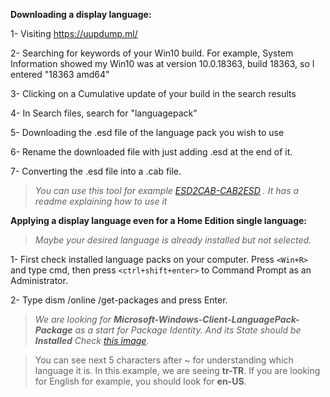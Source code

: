 **Downloading a display language:**

   1- Visiting https://uupdump.ml/

   2- Searching for keywords of your Win10 build. For example, System Information showed my Win10 was at version 10.0.18363, build 18363, so I entered "18363 amd64"

   3- Clicking on a Cumulative update of your build in the search results

   4- In Search files, search for "languagepack"

   5- Downloading the .esd file of the language pack you wish to use
    
   6- Rename the downloaded file with just adding .esd at the end of it.

   7- Converting the .esd file into a .cab file. 
> _You can use this tool for example [ESD2CAB-CAB2ESD](https://github.com/abbodi1406/WHD/blob/master/scripts/ESD2CAB-CAB2ESD.zip) .
It has a readme explaining how to use it_

**Applying a display language even for a Home Edition single language:**
> _Maybe your desired language is already installed but not selected._
    
   1- First check installed language packs on your computer.
   Press `<Win+R>` and type cmd, then press `<ctrl+shift+enter>` to Command Prompt as an Administrator.
>
   2- Type dism /online /get-packages and press Enter.
> _We are looking for **Microsoft-Windows-Client-LanguagePack-Package** as a start for Package Identity. And its State should be **Installed** Check [this image](https://i.stack.imgur.com/FoP0c.png)._

> You can see next 5 characters after ~ for understanding which language it is.
> In this example, we are seeing **tr-TR**. If you are looking for English for example, you should look for **en-US**.
